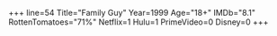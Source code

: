 +++
line=54
Title="Family Guy"
Year=1999
Age="18+"
IMDb="8.1"
RottenTomatoes="71%"
Netflix=1
Hulu=1
PrimeVideo=0
Disney=0
+++


